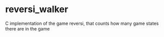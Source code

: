 # reversi_walker
C implementation of the game reversi, that counts how many game states there are in the game
